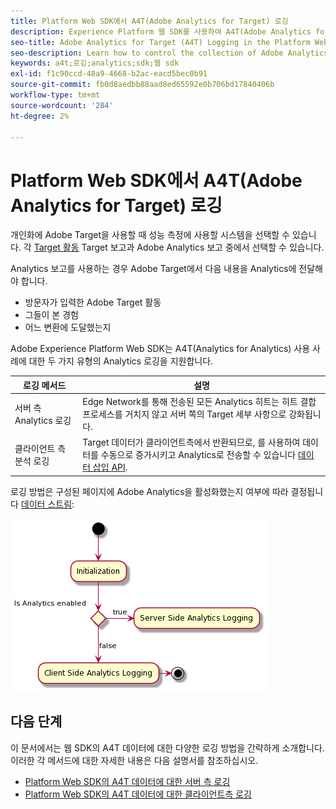 ```yaml
---
title: Platform Web SDK에서 A4T(Adobe Analytics for Target) 로깅
description: Experience Platform 웹 SDK를 사용하여 A4T(Adobe Analytics for Target) 데이터의 컬렉션을 제어하는 방법을 알아봅니다.
seo-title: Adobe Analytics for Target (A4T) Logging in the Platform Web SDK
seo-description: Learn how to control the collection of Adobe Analytics for Target (A4T) data using the Experience Platform Web SDK.
keywords: a4t;로깅;analytics;sdk;웹 sdk
exl-id: f1c90ccd-48a9-4668-b2ac-eacd5bec0b91
source-git-commit: fb0d8aedbb88aad8ed65592e0b706bd17840406b
workflow-type: tm+mt
source-wordcount: '284'
ht-degree: 2%

---
```


# Platform Web SDK에서 A4T(Adobe Analytics for Target) 로깅

개인화에 Adobe Target을 사용할 때 성능 측정에 사용할 시스템을 선택할 수 있습니다. 각 [Target 활동](https://experienceleague.adobe.com/docs/target/using/activities/target-activities-guide.html) Target 보고과 Adobe Analytics 보고 중에서 선택할 수 있습니다.

Analytics 보고를 사용하는 경우 Adobe Target에서 다음 내용을 Analytics에 전달해야 합니다.

* 방문자가 입력한 Adobe Target 활동
* 그들이 본 경험
* 어느 변환에 도달했는지

Adobe Experience Platform Web SDK는 A4T(Analytics for Analytics) 사용 사례에 대한 두 가지 유형의 Analytics 로깅을 지원합니다.

| 로깅 메서드 | 설명 |
| --- | --- |
| 서버 측 Analytics 로깅 | Edge Network를 통해 전송된 모든 Analytics 히트는 히트 결합 프로세스를 거치지 않고 서버 쪽의 Target 세부 사항으로 강화됩니다. |
| 클라이언트 측 분석 로깅 | Target 데이터가 클라이언트측에서 반환되므로, 를 사용하여 데이터를 수동으로 증가시키고 Analytics로 전송할 수 있습니다 [데이터 삽입 API](https://experienceleague.adobe.com/docs/analytics/import/c-data-insertion-api.html). |

로깅 방법은 구성된 페이지에 Adobe Analytics을 활성화했는지 여부에 따라 결정됩니다 [데이터 스트림](../../../datastreams/overview.md):

![로깅 방법 결정 흐름](../assets/analytics-logging.png)

## 다음 단계

이 문서에서는 웹 SDK의 A4T 데이터에 대한 다양한 로깅 방법을 간략하게 소개합니다. 이러한 각 메서드에 대한 자세한 내용은 다음 설명서를 참조하십시오.

* [Platform Web SDK의 A4T 데이터에 대한 서버 측 로깅](./server-side.md)
* [Platform Web SDK의 A4T 데이터에 대한 클라이언트측 로깅](./client-side.md)
